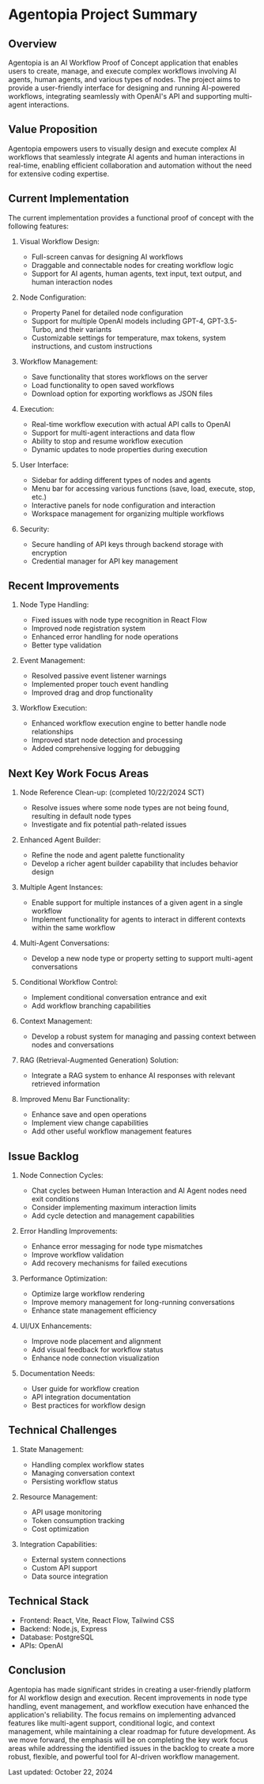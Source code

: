 # Agentopia Project Summary

## Overview

Agentopia is an AI Workflow Proof of Concept application that enables users to create, manage, and execute complex workflows involving AI agents, human agents, and various types of nodes. The project aims to provide a user-friendly interface for designing and running AI-powered workflows, integrating seamlessly with OpenAI's API and supporting multi-agent interactions.

## Value Proposition

Agentopia empowers users to visually design and execute complex AI workflows that seamlessly integrate AI agents and human interactions in real-time, enabling efficient collaboration and automation without the need for extensive coding expertise.

## Current Implementation

The current implementation provides a functional proof of concept with the following features:

1. Visual Workflow Design:
   - Full-screen canvas for designing AI workflows
   - Draggable and connectable nodes for creating workflow logic
   - Support for AI agents, human agents, text input, text output, and human interaction nodes

2. Node Configuration:
   - Property Panel for detailed node configuration
   - Support for multiple OpenAI models including GPT-4, GPT-3.5-Turbo, and their variants
   - Customizable settings for temperature, max tokens, system instructions, and custom instructions

3. Workflow Management:
   - Save functionality that stores workflows on the server
   - Load functionality to open saved workflows
   - Download option for exporting workflows as JSON files

4. Execution:
   - Real-time workflow execution with actual API calls to OpenAI
   - Support for multi-agent interactions and data flow
   - Ability to stop and resume workflow execution
   - Dynamic updates to node properties during execution

5. User Interface:
   - Sidebar for adding different types of nodes and agents
   - Menu bar for accessing various functions (save, load, execute, stop, etc.)
   - Interactive panels for node configuration and interaction
   - Workspace management for organizing multiple workflows

6. Security:
   - Secure handling of API keys through backend storage with encryption
   - Credential manager for API key management

## Recent Improvements

1. Node Type Handling:
   - Fixed issues with node type recognition in React Flow
   - Improved node registration system
   - Enhanced error handling for node operations
   - Better type validation

2. Event Management:
   - Resolved passive event listener warnings
   - Implemented proper touch event handling
   - Improved drag and drop functionality

3. Workflow Execution:
   - Enhanced workflow execution engine to better handle node relationships
   - Improved start node detection and processing
   - Added comprehensive logging for debugging

## Next Key Work Focus Areas

1. Node Reference Clean-up: (completed 10/22/2024 SCT)
   - Resolve issues where some node types are not being found, resulting in default node types
   - Investigate and fix potential path-related issues

2. Enhanced Agent Builder:
   - Refine the node and agent palette functionality
   - Develop a richer agent builder capability that includes behavior design

3. Multiple Agent Instances:
   - Enable support for multiple instances of a given agent in a single workflow
   - Implement functionality for agents to interact in different contexts within the same workflow

4. Multi-Agent Conversations:
   - Develop a new node type or property setting to support multi-agent conversations

5. Conditional Workflow Control:
   - Implement conditional conversation entrance and exit
   - Add workflow branching capabilities

6. Context Management:
   - Develop a robust system for managing and passing context between nodes and conversations

7. RAG (Retrieval-Augmented Generation) Solution:
   - Integrate a RAG system to enhance AI responses with relevant retrieved information

8. Improved Menu Bar Functionality:
   - Enhance save and open operations
   - Implement view change capabilities
   - Add other useful workflow management features

## Issue Backlog

1. Node Connection Cycles:
   - Chat cycles between Human Interaction and AI Agent nodes need exit conditions
   - Consider implementing maximum interaction limits
   - Add cycle detection and management capabilities

2. Error Handling Improvements:
   - Enhance error messaging for node type mismatches
   - Improve workflow validation
   - Add recovery mechanisms for failed executions

3. Performance Optimization:
   - Optimize large workflow rendering
   - Improve memory management for long-running conversations
   - Enhance state management efficiency

4. UI/UX Enhancements:
   - Improve node placement and alignment
   - Add visual feedback for workflow status
   - Enhance node connection visualization

5. Documentation Needs:
   - User guide for workflow creation
   - API integration documentation
   - Best practices for workflow design

## Technical Challenges

1. State Management:
   - Handling complex workflow states
   - Managing conversation context
   - Persisting workflow status

2. Resource Management:
   - API usage monitoring
   - Token consumption tracking
   - Cost optimization

3. Integration Capabilities:
   - External system connections
   - Custom API support
   - Data source integration

## Technical Stack

- Frontend: React, Vite, React Flow, Tailwind CSS
- Backend: Node.js, Express
- Database: PostgreSQL
- APIs: OpenAI

## Conclusion

Agentopia has made significant strides in creating a user-friendly platform for AI workflow design and execution. Recent improvements in node type handling, event management, and workflow execution have enhanced the application's reliability. The focus remains on implementing advanced features like multi-agent support, conditional logic, and context management, while maintaining a clear roadmap for future development. As we move forward, the emphasis will be on completing the key work focus areas while addressing the identified issues in the backlog to create a more robust, flexible, and powerful tool for AI-driven workflow management.

Last updated: October 22, 2024